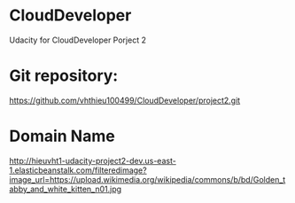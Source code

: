 # CloudDeveloper
Udacity for CloudDeveloper Porject 2
# Git repository:
https://github.com/vhthieu100499/CloudDeveloper/project2.git
# Domain Name
http://hieuvht1-udacity-project2-dev.us-east-1.elasticbeanstalk.com/filteredimage?image_url=https://upload.wikimedia.org/wikipedia/commons/b/bd/Golden_tabby_and_white_kitten_n01.jpg
